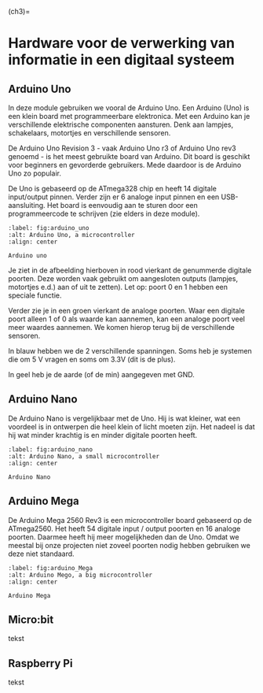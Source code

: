 (ch3)=
# Hardware voor de verwerking van informatie in een digitaal systeem

## Arduino Uno

In deze module gebruiken we vooral de Arduino Uno.
Een Arduino (Uno) is een klein board met programmeerbare elektronica. Met een Arduino kan je verschillende elektrische componenten aansturen. Denk aan lampjes, schakelaars, motortjes en verschillende sensoren.

De Arduino Uno Revision 3 - vaak Arduino Uno r3 of Arduino Uno rev3 genoemd - is het meest gebruikte board van Arduino. Dit board is geschikt voor beginners en gevorderde gebruikers. Mede daardoor is de Arduino Uno zo populair.

De Uno is gebaseerd op de ATmega328 chip en heeft 14 digitale input/output pinnen. Verder zijn er 6 analoge input pinnen en een USB-aansluiting. Het board is eenvoudig aan te sturen door een programmeercode te schrijven (zie elders in deze module).

```{figure} https://cdn.mathpix.com/cropped/2024_12_19_51786a43dd384a158ec8g-10.jpg?height=566&width=741&top_left_y=1262&top_left_x=649
:label: fig:arduino_uno
:alt: Arduino Uno, a microcontroller
:align: center

Arduino uno
```



Je ziet in de afbeelding hierboven in rood vierkant de genummerde digitale poorten. Deze worden vaak gebruikt om aangesloten outputs (lampjes, motortjes e.d.) aan of uit te zetten). Let op: poort 0 en 1 hebben een speciale functie.

Verder zie je in een groen vierkant de analoge poorten. Waar een digitale poort alleen 1 of 0 als waarde kan aannemen, kan een analoge poort veel meer waardes aannemen. We komen hierop terug bij de verschillende sensoren.

In blauw hebben we de 2 verschillende spanningen. Soms heb je systemen die om 5 V vragen en soms om 3.3V (dit is de plus).

In geel heb je de aarde (of de min) aangegeven met GND.

## Arduino Nano

De Arduino Nano is vergelijkbaar met de Uno. Hij is wat kleiner, wat een voordeel is in ontwerpen die heel klein of licht moeten zijn. Het nadeel is dat hij wat minder krachtig is en minder digitale poorten heeft.

```{figure} https://cdn.mathpix.com/cropped/2024_12_19_51786a43dd384a158ec8g-11.jpg?height=332&width=775&top_left_y=565&top_left_x=652
:label: fig:arduino_nano
:alt: Arduino Nano, a small microcontroller
:align: center

Arduino Nano
```



## Arduino Mega

De Arduino Mega 2560 Rev3 is een microcontroller board gebaseerd op de ATmega2560. Het heeft 54 digitale input / output poorten en 16 analoge poorten. Daarmee heeft hij meer mogelijkheden dan de Uno. Omdat we meestal bij onze projecten niet zoveel poorten nodig hebben gebruiken we deze niet standaard.

```{figure} https://cdn.mathpix.com/cropped/2024_12_19_51786a43dd384a158ec8g-11.jpg?height=435&width=869&top_left_y=1504&top_left_x=593
:label: fig:arduino_Mega
:alt: Arduino Mego, a big microcontroller
:align: center

Arduino Mega
```


## Micro:bit

tekst

## Raspberry Pi

tekst
